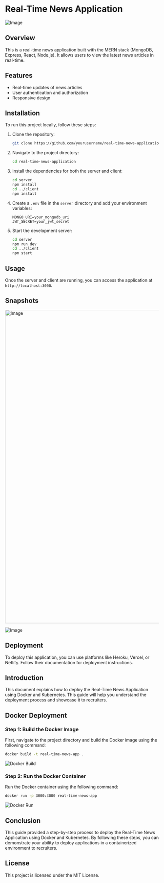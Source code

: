 # Real-Time News Application
![Image](https://github.com/user-attachments/assets/90513687-0545-4626-9d34-c7a8f57ea316)

## Overview
This is a real-time news application built with the MERN stack (MongoDB, Express, React, Node.js). It allows users to view the latest news articles in real-time.

## Features
- Real-time updates of news articles
- User authentication and authorization
- Responsive design

## Installation
To run this project locally, follow these steps:

1. Clone the repository:
    ```bash
    git clone https://github.com/yourusername/real-time-news-application.git
    ```

2. Navigate to the project directory:
    ```bash
    cd real-time-news-application
    ```

3. Install the dependencies for both the server and client:
    ```bash
    cd server
    npm install
    cd ../client
    npm install
    ```

4. Create a `.env` file in the `server` directory and add your environment variables:
    ```env
    MONGO_URI=your_mongodb_uri
    JWT_SECRET=your_jwt_secret
    ```

5. Start the development server:
    ```bash
    cd server
    npm run dev
    cd ../client
    npm start
    ```

## Usage
Once the server and client are running, you can access the application at `http://localhost:3000`.

## Snapshots

<img width="1024" alt="Image" src="https://github.com/user-attachments/assets/5779c262-9328-46af-a80f-606931b0aab1" />

![Image ](https://github.com/user-attachments/assets/de5a28aa-fd03-4118-a9c0-9fffaaa1367e)

## Deployment
To deploy this application, you can use platforms like Heroku, Vercel, or Netlify. Follow their documentation for deployment instructions.

## Introduction
This document explains how to deploy the Real-Time News Application using Docker and Kubernetes. This guide will help you understand the deployment process and showcase it to recruiters.

## Docker Deployment

### Step 1: Build the Docker Image
First, navigate to the project directory and build the Docker image using the following command:
```sh
docker build -t real-time-news-app .
```
![Docker Build](./images/docker-build.png)

### Step 2: Run the Docker Container
Run the Docker container using the following command:
```sh
docker run -p 3000:3000 real-time-news-app
```
![Docker Run](./images/docker-run.png)

## Conclusion
This guide provided a step-by-step process to deploy the Real-Time News Application using Docker and Kubernetes. By following these steps, you can demonstrate your ability to deploy applications in a containerized environment to recruiters.

## License
This project is licensed under the MIT License.
